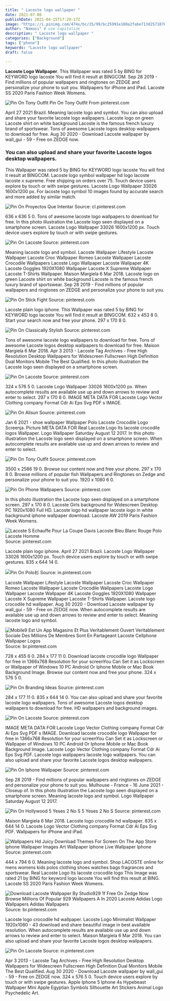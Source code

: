 ```yaml
---
title: " Lacoste logo wallpaper "
date: 2021-07-08
publishDate: 2021-04-15T17:29:17Z
image: "https://i.pinimg.com/474x/bc/25/99/bc25991e180a2fabe713d257187638f1.jpg"
author: "Namusi" # use capitalize
description: " Lacoste logo wallpaper "
categories: ["Background"]
tags: ["phone"]
keywords: "Lacoste logo wallpaper"
draft: false

---
```



**Lacoste Logo Wallpaper**. This Wallpaper was rated 5 by BING for KEYWORD logo lacoste You will find it result at BINGCOM. Sep 28 2019 - Find millions of popular wallpapers and ringtones on ZEDGE and personalize your phone to suit you. Wallpapers for iPhone and iPad. Lacoste SS 2020 Paris Fashion Week Womens.

![Pin On Tony Outfit](https://i.pinimg.com/originals/72/3d/20/723d208539100e26be8b14bfaca4a820.jpg "Pin On Tony Outfit")
Pin On Tony Outfit From pinterest.com


April 27 2021 Brazil. Meaning lacoste logo and symbol. You can also upload and share your favorite lacoste logo wallpapers. Lacoste logo on green Lacoste shirt on white background Lacoste is the famous french luxury brand of sportswear. Tons of awesome Lacoste logos desktop wallpapers to download for free. Aug 30 2020 - Download Lacoste wallpaper by wall_gui - 59 - Free on ZEDGE now.

### You can also upload and share your favorite Lacoste logos desktop wallpapers.

This Wallpaper was rated 5 by BING for KEYWORD logo lacoste You will find it result at BINGCOM. Lacoste logo symbol wallpaper hd logo lacoste lacoste x supreme. Free shipping on orders over 75. Touch device users explore by touch or with swipe gestures. Lacoste Logo Wallpaper 33026 1600x1200 px. For lacoste logo symbol 10 images found by accurate search and more added by similar match.


![Pin On Proyectos Que Intentar](https://i.pinimg.com/originals/2b/b6/71/2bb671ef9d14cc6d8c7a9245682948c4.jpg "Pin On Proyectos Que Intentar")
Source: cl.pinterest.com

636 x 636 5 0. Tons of awesome lacoste logo wallpapers to download for free. In this photo illustration the Lacoste logo seen displayed on a smartphone screen. Lacoste Logo Wallpaper 33026 1600x1200 px. Touch device users explore by touch or with swipe gestures.

![Pin On Lacoste](https://i.pinimg.com/originals/08/1d/95/081d95febbf3914212133a764659deef.png "Pin On Lacoste")
Source: pinterest.com

Meaning lacoste logo and symbol. Lacoste Wallpaper Lifestyle Lacoste Wallpaper Lacoste Croc Wallpaper Romeo Lacoste Wallpaper Lacoste Crocodile Wallpapers Lacoste Logo Wallpaper Lacoste Wallpaper 4K Lacoste Goggles 1920X1080 Wallpaper Lacoste X Supreme Wallpaper Lacoste T-Shirts Wallpaper. Maison Margiela 6 Mar 2018. Lacoste logo on green Lacoste shirt on white background Lacoste is the famous french luxury brand of sportswear. Sep 28 2019 - Find millions of popular wallpapers and ringtones on ZEDGE and personalize your phone to suit you.

![Pin On Stick Fight](https://i.pinimg.com/originals/75/5a/0a/755a0a9fd93e7bd658b11d6b72c5a2d2.jpg "Pin On Stick Fight")
Source: pinterest.com

Lacoste plain logo iphone. This Wallpaper was rated 5 by BING for KEYWORD logo lacoste You will find it result at BINGCOM. 632 x 453 8 0. Start your search now and free your phone. 297 x 170 8 0.

![Pin On Classically Stylish](https://i.pinimg.com/originals/e6/a7/89/e6a7890ac5850f92ccadd61b18ab631e.jpg "Pin On Classically Stylish")
Source: pinterest.com

Tons of awesome lacoste logo wallpapers to download for free. Tons of awesome Lacoste logos desktop wallpapers to download for free. Maison Margiela 6 Mar 2018. Apr 3 2013 - Lacoste Tag Archives - Free High Resolution Desktop Wallpapers for Widescreen Fullscreen High Definition Dual Monitors Mobile The Best Qualified. In this photo illustration the Lacoste logo seen displayed on a smartphone screen.

![Pin On Lacoste](https://i.pinimg.com/originals/30/12/32/30123280664aa43d1e2b486b8011a250.png "Pin On Lacoste")
Source: pinterest.com

324 x 576 5 0. Lacoste Logo Wallpaper 33026 1600x1200 px. When autocomplete results are available use up and down arrows to review and enter to select. 297 x 170 8 0. IMAGE META DATA FOR Lacoste Logo Vector Clothing company Format Cdr Ai Eps Svg PDF s IMAGE.

![Pin On Alisun](https://i.pinimg.com/736x/3b/c0/9d/3bc09dde103ace9124872cdfd8771ee1.jpg "Pin On Alisun")
Source: pinterest.com

Jan 6 2021 - shoe wallpaper Wallpaper Polo Lacoste Crocodile Logo Screenja. Picture META DATA FOR Real Lacoste Logo Its lacoste crocodile logos Wallpaper. Logo Wallpaper Saturday August 12 2017. In this photo illustration the Lacoste logo seen displayed on a smartphone screen. When autocomplete results are available use up and down arrows to review and enter to select.

![Pin On Tony Outfit](https://i.pinimg.com/originals/72/3d/20/723d208539100e26be8b14bfaca4a820.jpg "Pin On Tony Outfit")
Source: pinterest.com

3500 x 2586 19 0. Browse our content now and free your phone. 297 x 170 8 0. Browse millions of popular fish Wallpapers and Ringtones on Zedge and personalize your phone to suit you. 1920 x 1080 6 0.

![Pin On Phone Wallpapers](https://i.pinimg.com/originals/94/db/15/94db15f21d97596e1def20bbfd0b5bc2.jpg "Pin On Phone Wallpapers")
Source: pinterest.com

In this photo illustration the Lacoste logo seen displayed on a smartphone screen. 297 x 170 8 0. Lacoste Girls background for Widescreen Desktop PC 1920x1080 Full HD. Lacoste logo hd wallpaper lacoste logo in white background iphone wallpaper download. Lacoste AW 2019 Paris Fashion Week Womens.

![Lacoste S Echauffe Pour La Coupe Davis Lacoste Bleu Blanc Rouge Polo Lacoste Homme](https://i.pinimg.com/originals/3d/01/c5/3d01c5b435e92f5f1d203145fa5dc2a6.jpg "Lacoste S Echauffe Pour La Coupe Davis Lacoste Bleu Blanc Rouge Polo Lacoste Homme")
Source: pinterest.com

Lacoste plain logo iphone. April 27 2021 Brazil. Lacoste Logo Wallpaper 33026 1600x1200 px. Touch device users explore by touch or with swipe gestures. 835 x 644 14 0.

![Pin On Polo衫](https://i.pinimg.com/736x/d1/d3/a6/d1d3a60e0cbcbb76b989739d1920a7a3.jpg "Pin On Polo衫")
Source: in.pinterest.com

Lacoste Wallpaper Lifestyle Lacoste Wallpaper Lacoste Croc Wallpaper Romeo Lacoste Wallpaper Lacoste Crocodile Wallpapers Lacoste Logo Wallpaper Lacoste Wallpaper 4K Lacoste Goggles 1920X1080 Wallpaper Lacoste X Supreme Wallpaper Lacoste T-Shirts Wallpaper. Lacoste logo crocodile hd wallpaper. Aug 30 2020 - Download Lacoste wallpaper by wall_gui - 59 - Free on ZEDGE now. When autocomplete results are available use up and down arrows to review and enter to select. Meaning lacoste logo and symbol.

![Mobile9 Est Un App Magasins Et Plus Veritablement Ouvert Veritablement Sociale Des Millions De Membres Sont En Partageant Lacoste Cellphone Wallpaper Logos](https://i.pinimg.com/564x/6f/65/d0/6f65d0f6930956d0f7efb2422703e7c4.jpg "Mobile9 Est Un App Magasins Et Plus Veritablement Ouvert Veritablement Sociale Des Millions De Membres Sont En Partageant Lacoste Cellphone Wallpaper Logos")
Source: br.pinterest.com

728 x 455 6 0. 284 x 177 11 0. Download lacoste crocodile logo Wallpaper for free in 1366x768 Resolution for your screenYou Can Set it as Lockscreen or Wallpaper of Windows 10 PC Android Or Iphone Mobile or Mac Book Background Image. Browse our content now and free your phone. 324 x 576 5 0.

![Pin On Branding Ideas](https://i.pinimg.com/originals/77/05/fd/7705fd9cbdf5da4fc51b80405f290740.jpg "Pin On Branding Ideas")
Source: pinterest.com

284 x 177 11 0. 835 x 644 14 0. You can also upload and share your favorite lacoste logo wallpapers. Tons of awesome Lacoste logos desktop wallpapers to download for free. HD wallpapers and background images.

![Pin On Lacoste](https://i.pinimg.com/originals/c9/78/09/c978094f51d915514198522371de1e50.jpg "Pin On Lacoste")
Source: pinterest.com

IMAGE META DATA FOR Lacoste Logo Vector Clothing company Format Cdr Ai Eps Svg PDF s IMAGE. Download lacoste crocodile logo Wallpaper for free in 1366x768 Resolution for your screenYou Can Set it as Lockscreen or Wallpaper of Windows 10 PC Android Or Iphone Mobile or Mac Book Background Image. Lacoste Logo Vector Clothing company Format Cdr Ai Eps Svg PDF. Lacoste logo wallpapers lacoste logo wallpapers. You can also upload and share your favorite Lacoste logos desktop wallpapers.

![Pin On Iphone Wallpaper](https://i.pinimg.com/originals/50/2a/08/502a085ca85ef5f383b700b3bb4d9a74.jpg "Pin On Iphone Wallpaper")
Source: pinterest.com

Sep 28 2019 - Find millions of popular wallpapers and ringtones on ZEDGE and personalize your phone to suit you. Mulhouse - France - 16 June 2021 - Closeup of. In this photo illustration the Lacoste logo seen displayed on a smartphone screen. Meaning lacoste logo and symbol. Logo Wallpaper Saturday August 12 2017.

![Pin On Hollywood 5 Yeses 2 No S 5 Yeses 2 No S](https://i.pinimg.com/originals/70/21/a3/7021a3fc9b12a4f798d3b583f45e278b.png "Pin On Hollywood 5 Yeses 2 No S 5 Yeses 2 No S")
Source: pinterest.com

Maison Margiela 6 Mar 2018. Lacoste logo crocodile hd wallpaper. 835 x 644 14 0. Lacoste Logo Vector Clothing company Format Cdr Ai Eps Svg PDF. Wallpapers for iPhone and iPad.

![Wallpapers Hd Juicy Download Themes For Screen On The App Store Iphone Wallpaper Images Art Wallpaper Iphone Live Wallpaper Iphone](https://i.pinimg.com/originals/24/e8/5c/24e85c60a4494e31bfe0104f35dc9ca0.png "Wallpapers Hd Juicy Download Themes For Screen On The App Store Iphone Wallpaper Images Art Wallpaper Iphone Live Wallpaper Iphone")
Source: pinterest.com

444 x 794 6 0. Meaning lacoste logo and symbol. Shop LACOSTE online for mens womens kids polos clothing shoes watches bags fragrances and sportswear. Real Lacoste Logo Its lacoste crocodile logo This Image was rated 21 by BING for keyword logo lacoste You will find this result at BING. Lacoste SS 2020 Paris Fashion Week Womens.

![Download Lacoste Wallpaper By Studio929 1f Free On Zedge Now Browse Millions Of Popular 929 Wallpapers A In 2020 Lacoste Adidas Logo Wallpapers Adidas Wallpapers](https://i.pinimg.com/originals/66/bf/91/66bf917c725d53d199974663a585d5d1.jpg "Download Lacoste Wallpaper By Studio929 1f Free On Zedge Now Browse Millions Of Popular 929 Wallpapers A In 2020 Lacoste Adidas Logo Wallpapers Adidas Wallpapers")
Source: br.pinterest.com

Lacoste logo crocodile hd wallpaper. Lacoste Logo Minimalist Wallpaper 1920x1080 - 43 download and share beautiful image in best available resolution. When autocomplete results are available use up and down arrows to review and enter to select. Maison Margiela 6 Mar 2018. You can also upload and share your favorite Lacoste logos desktop wallpapers.

![Pin On Lacoste](https://i.pinimg.com/474x/bc/25/99/bc25991e180a2fabe713d257187638f1.jpg "Pin On Lacoste")
Source: in.pinterest.com

Apr 3 2013 - Lacoste Tag Archives - Free High Resolution Desktop Wallpapers for Widescreen Fullscreen High Definition Dual Monitors Mobile The Best Qualified. Aug 30 2020 - Download Lacoste wallpaper by wall_gui - 59 - Free on ZEDGE now. 324 x 576 5 0. Touch device users explore by touch or with swipe gestures. Apple Iphone 5 Iphone 4s Hypebeast Wallpaper Mini Apple Egyptian Symbols Silhouette Art Stickers Animal Logo Psychedelic Art.

